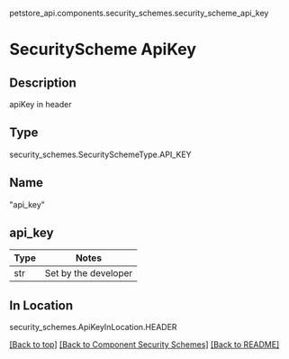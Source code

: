 petstore_api.components.security_schemes.security_scheme_api_key
# SecurityScheme ApiKey

## Description
apiKey in header

## Type
security_schemes.SecuritySchemeType.API_KEY

## Name
"api_key"

## api_key
Type | Notes
---- | ------
str  | Set by the developer

## In Location
security_schemes.ApiKeyInLocation.HEADER

[[Back to top]](#top) [[Back to Component Security Schemes]](../../../README.md#Component-SecuritySchemes) [[Back to README]](../../../README.md)
